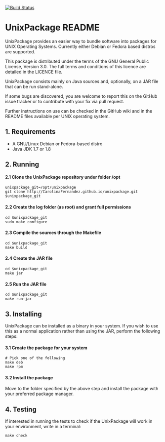 [![Build Status](https://travis-ci.org/CarolinaFernandez/unixpackage.svg?branch=development)](https://travis-ci.org/CarolinaFernandez/unixpackage)

# UnixPackage README

UnixPackage provides an easier way to bundle software into
packages for UNIX Operating Systems. Currently either Debian
or Fedora based distros are supported.

This package is distributed under the terms of the GNU General
Public License, Version 3.0. The full terms and conditions
of this licence are detailed in the LICENCE file.

UnixPackage consists mainly on Java sources and, optionally,
on a JAR file that can be run stand-alone.

If some bugs are discovered, you are welcome to report this
on the GitHub issue tracker or to contribute with your fix via
pull request.

Further instructions on use can be checked in the GitHub wiki
and in the README files available per UNIX operating system.

## 1. Requirements
* A GNU/Linux Debian or Fedora-based distro
* Java JDK 1.7 or 1.8

## 2. Running
#### 2.1 Clone the UnixPackage repository under folder /opt
  ```
  unixpackage_git=/opt/unixpackage
  git clone http://CarolinaFernandez.github.io/unixpackage.git $unixpackage_git
  ```
#### 2.2 Create the log folder (as root) and grant full permissions
  ```
  cd $unixpackage_git
  sudo make configure
  ```
#### 2.3 Compile the sources through the Makefile
  ```
  cd $unixpackage_git
  make build
  ```
#### 2.4 Create the JAR file
  ```
  cd $unixpackage_git
  make jar
  ```
#### 2.5 Run the JAR file
  ```
  cd $unixpackage_git
  make run-jar
  ```

## 3. Installing
UnixPackage can be installed as a binary in your system. If
you wish to use this as a normal application rather than using
the JAR, perform the following steps:

#### 3.1 Create the package for your system
  ```
  # Pick one of the following
  make deb
  make rpm
  ```
#### 3.2 Install the package
Move to the folder specified by the above step and install
the package with your preferred package manager.

## 4. Testing
If interested in running the tests to check if the UnixPackage
will work in your environment, write in a terminal:
  ```
  make check 
  ```
